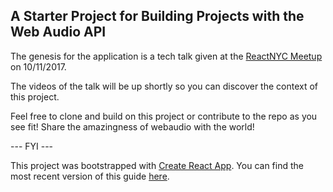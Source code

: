 ## A Starter Project for Building Projects with the Web Audio API

The genesis for the application is a tech talk given at the [ReactNYC Meetup](https://www.meetup.com/ReactNYC/) on 10/11/2017.

The videos of the talk will be up shortly so you can discover the context of this project.

Feel free to clone and build on this project or contribute to the repo as you see fit! Share the amazingness of webaudio with the world!



--- FYI ---

This project was bootstrapped with [Create React App](https://github.com/facebookincubator/create-react-app).
You can find the most recent version of this guide [here](https://github.com/facebookincubator/create-react-app/blob/master/packages/react-scripts/template/README.md).
